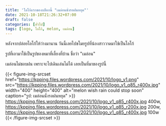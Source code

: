```yaml
---
title: 'โลโก้แรกของบล็อกนี้ "เมล่อนนั่งรอฝนหยุด"'
date: 2021-10-18T21:26:32+07:00
draft: false
categories: [ทั่วไป]
tags: [logo, โลโก้, melon, เมล่อน]
---
```


หลังจากปล่อยโลโก้ให้ว่างมานาน วันนี้เลยไปขโมยรูปที่น้องสาววาดมาใช้เป็นโลโก้

รูปที่เอามาใช้เป็นรูปของหมาที่เลี้ยงที่บ้าน ชื่อว่า "เมล่อน"

เมล่อนไม่ชอบฝน เพราะจะไปเดินเล่นไม่ได้ เลยเป็นที่มาของรูปนี้

{{< figure-img-srcset
href="https://kpping.files.wordpress.com/2021/10/logo_v1.png"
src="https://kpping.files.wordpress.com/2021/10/logo_v1_q85_r400x.jpg"
width="400"
height="400"
alt="melon wish rain could stop soon"
caption="รูป: เมล่อนนั่งรอฝนหยุด" >}}
https://kpping.files.wordpress.com/2021/10/logo_v1_q85_r400x.jpg 400w,
https://kpping.files.wordpress.com/2021/10/logo_v1_q85_r200x.jpg 200w,
https://kpping.files.wordpress.com/2021/10/logo_v1_q85_r400x.jpg 100w
{{< /figure-img-srcset >}}

<!--more-->
